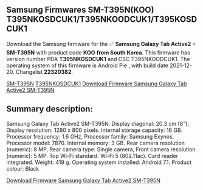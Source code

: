 <h2>Samsung Firmwares SM-T395N(KOO) T395NKOSDCUK1/T395NKOODCUK1/T395KOSDCUK1</h2>
Download the Samsung firmware for the ✅ <strong>Samsung Galaxy Tab Active2 </strong> ⭐ <strong>SM-T395N</strong> with product code <strong>KOO</strong> <strong> from South Korea</strong>. This firmware has version number PDA <strong>T395NKOSDCUK1</strong> and CSC T395NKOODCUK1. The operating system of this firmware is Android Pie , with build date 2021-12-20. Changelist <strong>22320382</strong>.


[SM-T395N](https://samfirm.shop/samsung/model/SM-T395N)
[T395NKOSDCUK1](https://samfirm.shop/samsung/pda/T395NKOSDCUK1)
[Download Firmware Samsung Galaxy Tab Active2 SM-T395N](https://samfirm.shop/samsung/firmware/483490)
<h2>Summary description:</h2>
<p>Samsung Galaxy Tab Active2 SM-T395N. Display diagonal: 20.3 cm (8"), Display resolution: 1280 x 800 pixels. Internal storage capacity: 16 GB. Processor frequency: 1.6 GHz, Processor family: Samsung Exynos, Processor model: 7870. Internal memory: 3 GB. Rear camera resolution (numeric): 8 MP, Rear camera type: Single camera, Front camera resolution (numeric): 5 MP. Top Wi-Fi standard: Wi-Fi 5 (802.11ac). Card reader integrated. Weight: 419 g. Operating system installed: Android 7.1. Product colour: Black</p>


[Download Firmware Samsung Galaxy Tab Active2 SM-T395N](https://samfirm.shop/samsung/firmware/483490)

